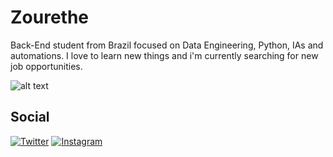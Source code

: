 # Zourethe

Back-End student from Brazil focused on Data Engineering, Python, IAs and automations. I love to learn new things and i'm currently searching for new job opportunities.

![alt text](https://gitlab.com/zourethe/Zourethe/-/raw/main/wallpaper.jpg?ref_type=heads)


## Social

[![Twitter](https://img.shields.io/badge/Twitter-0d1117?style=for-the-badge&logo=twitter&logoColor=FFF)](https://twitter.com/Zourethe)
[![Instagram](https://img.shields.io/badge/Instagram-0d1117?style=for-the-badge&logo=instagram&logoColor=FFF)](https://www.instagram.com/zourethe)
